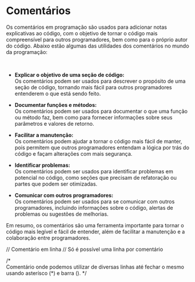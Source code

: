 # Comentários

Os comentários em programação são usados para adicionar notas explicativas ao código, com o objetivo de tornar o código mais compreensível para outros programadores, bem como para o próprio autor do código. Abaixo estão algumas das utilidades dos comentários no mundo da programação:

</br>

* __Explicar o objetivo de uma seção de código:__ </br>
Os comentários podem ser usados para descrever o propósito de uma seção de código, tornando mais fácil para outros programadores entenderem o que está sendo feito.</br>

* __Documentar funções e métodos:__ </br>
Os comentários podem ser usados para documentar o que uma função ou método faz, bem como para fornecer informações sobre seus parâmetros e valores de retorno.</br>

* __Facilitar a manutenção:__ </br>
Os comentários podem ajudar a tornar o código mais fácil de manter, pois permitem que outros programadores entendam a lógica por trás do código e façam alterações com mais segurança.</br>

* __Identificar problemas:__ </br>
Os comentários podem ser usados para identificar problemas em potencial no código, como seções que precisam de refatoração ou partes que podem ser otimizadas.</br>

* __Comunicar com outros programadores:__ 
</br>Os comentários podem ser usados para se comunicar com outros programadores, incluindo informações sobre o código, alertas de problemas ou sugestões de melhorias.</br>

Em resumo, os comentários são uma ferramenta importante para tornar o código mais legível e fácil de entender, além de facilitar a manutenção e a colaboração entre programadores.


// Comentário em linha
// Só é possível uma linha por comentário 


/*  
    Comentário onde podemos utilizar de diversas linhas
    até fechar o mesmo usando asterísco (*) e barra ().
*/